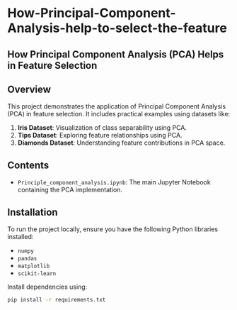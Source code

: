 # How-Principal-Component-Analysis-help-to-select-the-feature
## How Principal Component Analysis (PCA) Helps in Feature Selection

## Overview
This project demonstrates the application of Principal Component Analysis (PCA) in feature selection. It includes practical examples using datasets like:
1. **Iris Dataset**: Visualization of class separability using PCA.
2. **Tips Dataset**: Exploring feature relationships using PCA.
3. **Diamonds Dataset**: Understanding feature contributions in PCA space.

## Contents
- `Principle_component_analysis.ipynb`: The main Jupyter Notebook containing the PCA implementation.


## Installation
To run the project locally, ensure you have the following Python libraries installed:
- `numpy`
- `pandas`
- `matplotlib`
- `scikit-learn`

Install dependencies using:
```bash
pip install -r requirements.txt

